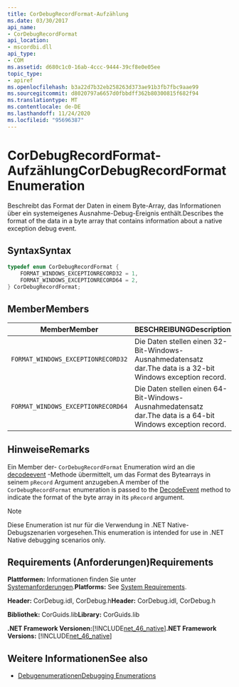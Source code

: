 ```yaml
---
title: CorDebugRecordFormat-Aufzählung
ms.date: 03/30/2017
api_name:
- CorDebugRecordFormat
api_location:
- mscordbi.dll
api_type:
- COM
ms.assetid: d680c1c0-16ab-4ccc-9444-39cf8e0e05ee
topic_type:
- apiref
ms.openlocfilehash: b3a22d7b32eb258263d373ae91b3fb7fbc9aae99
ms.sourcegitcommit: d8020797a6657d0fbbdff362b80300815f682f94
ms.translationtype: MT
ms.contentlocale: de-DE
ms.lasthandoff: 11/24/2020
ms.locfileid: "95696387"
---
```

# <a name="cordebugrecordformat-enumeration"></a><span data-ttu-id="2219d-102">CorDebugRecordFormat-Aufzählung</span><span class="sxs-lookup"><span data-stu-id="2219d-102">CorDebugRecordFormat Enumeration</span></span>

<span data-ttu-id="2219d-103">Beschreibt das Format der Daten in einem Byte-Array, das Informationen über ein systemeigenes Ausnahme-Debug-Ereignis enthält.</span><span class="sxs-lookup"><span data-stu-id="2219d-103">Describes the format of the data in a byte array that contains information about a native exception debug event.</span></span>  
  
## <a name="syntax"></a><span data-ttu-id="2219d-104">Syntax</span><span class="sxs-lookup"><span data-stu-id="2219d-104">Syntax</span></span>  
  
```cpp  
typedef enum CorDebugRecordFormat {  
    FORMAT_WINDOWS_EXCEPTIONRECORD32 = 1,  
    FORMAT_WINDOWS_EXCEPTIONRECORD64 = 2,  
} CorDebugRecordFormat;  
```  
  
## <a name="members"></a><span data-ttu-id="2219d-105">Member</span><span class="sxs-lookup"><span data-stu-id="2219d-105">Members</span></span>  
  
|<span data-ttu-id="2219d-106">Member</span><span class="sxs-lookup"><span data-stu-id="2219d-106">Member</span></span>|<span data-ttu-id="2219d-107">BESCHREIBUNG</span><span class="sxs-lookup"><span data-stu-id="2219d-107">Description</span></span>|  
|------------|-----------------|  
|`FORMAT_WINDOWS_EXCEPTIONRECORD32`|<span data-ttu-id="2219d-108">Die Daten stellen einen 32-Bit-Windows-Ausnahmedatensatz dar.</span><span class="sxs-lookup"><span data-stu-id="2219d-108">The data is a 32-bit Windows exception record.</span></span>|  
|`FORMAT_WINDOWS_EXCEPTIONRECORD64`|<span data-ttu-id="2219d-109">Die Daten stellen einen 64-Bit-Windows-Ausnahmedatensatz dar.</span><span class="sxs-lookup"><span data-stu-id="2219d-109">The data is a 64-bit Windows exception record.</span></span>|  
  
## <a name="remarks"></a><span data-ttu-id="2219d-110">Hinweise</span><span class="sxs-lookup"><span data-stu-id="2219d-110">Remarks</span></span>  

 <span data-ttu-id="2219d-111">Ein Member der- `CorDebugRecordFormat` Enumeration wird an die [decodeevent](icordebugprocess6-decodeevent-method.md) -Methode übermittelt, um das Format des Bytearrays in seinem `pRecord` Argument anzugeben.</span><span class="sxs-lookup"><span data-stu-id="2219d-111">A member of the `CorDebugRecordFormat` enumeration is passed to the [DecodeEvent](icordebugprocess6-decodeevent-method.md) method to indicate the format of the byte array in its `pRecord` argument.</span></span>  
  
> [!NOTE]
> <span data-ttu-id="2219d-112">Diese Enumeration ist nur für die Verwendung in .NET Native-Debugszenarien vorgesehen.</span><span class="sxs-lookup"><span data-stu-id="2219d-112">This enumeration is intended for use in .NET Native debugging scenarios only.</span></span>  
  
## <a name="requirements"></a><span data-ttu-id="2219d-113">Requirements (Anforderungen)</span><span class="sxs-lookup"><span data-stu-id="2219d-113">Requirements</span></span>  

 <span data-ttu-id="2219d-114">**Plattformen:** Informationen finden Sie unter [Systemanforderungen](../../get-started/system-requirements.md).</span><span class="sxs-lookup"><span data-stu-id="2219d-114">**Platforms:** See [System Requirements](../../get-started/system-requirements.md).</span></span>  
  
 <span data-ttu-id="2219d-115">**Header:** CorDebug.idl, CorDebug.h</span><span class="sxs-lookup"><span data-stu-id="2219d-115">**Header:** CorDebug.idl, CorDebug.h</span></span>  
  
 <span data-ttu-id="2219d-116">**Bibliothek:** CorGuids.lib</span><span class="sxs-lookup"><span data-stu-id="2219d-116">**Library:** CorGuids.lib</span></span>  
  
 <span data-ttu-id="2219d-117">**.NET Framework Versionen:**[!INCLUDE[net_46_native](../../../../includes/net-46-native-md.md)]</span><span class="sxs-lookup"><span data-stu-id="2219d-117">**.NET Framework Versions:** [!INCLUDE[net_46_native](../../../../includes/net-46-native-md.md)]</span></span>  
  
## <a name="see-also"></a><span data-ttu-id="2219d-118">Weitere Informationen</span><span class="sxs-lookup"><span data-stu-id="2219d-118">See also</span></span>

- [<span data-ttu-id="2219d-119">Debugenumerationen</span><span class="sxs-lookup"><span data-stu-id="2219d-119">Debugging Enumerations</span></span>](debugging-enumerations.md)
